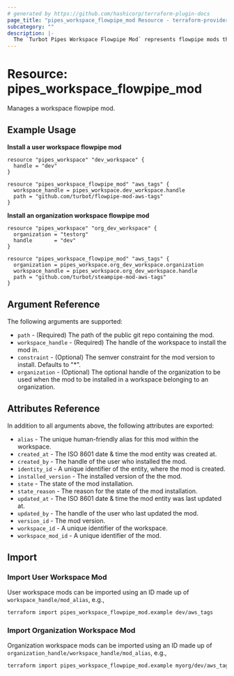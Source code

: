 ```yaml
---
# generated by https://github.com/hashicorp/terraform-plugin-docs
page_title: "pipes_workspace_flowpipe_mod Resource - terraform-provider-pipes"
subcategory: ""
description: |-
  The `Turbot Pipes Workspace Flowpipe Mod` represents flowpipe mods that are currently installed in your workspace.
---
```


# Resource: pipes_workspace_flowpipe_mod

Manages a workspace flowpipe mod.

## Example Usage

**Install a user workspace flowpipe mod**

```hcl
resource "pipes_workspace" "dev_workspace" {
  handle = "dev"
}

resource "pipes_workspace_flowpipe_mod" "aws_tags" {
  workspace_handle = pipes_workspace.dev_workspace.handle
  path = "github.com/turbot/flowpipe-mod-aws-tags"
}
```

**Install an organization workspace flowpipe mod**

```hcl
resource "pipes_workspace" "org_dev_workspace" {
  organization = "testorg"
  handle       = "dev"
}

resource "pipes_workspace_flowpipe_mod" "aws_tags" {
  organization = pipes_workspace.org_dev_workspace.organization
  workspace_handle = pipes_workspace.org_dev_workspace.handle
  path = "github.com/turbot/steampipe-mod-aws-tags"
}
```

## Argument Reference

The following arguments are supported:

- `path` - (Required) The path of the public git repo containing the mod.
- `workspace_handle` - (Required) The handle of the workspace to install the mod in.
- `constraint` - (Optional) The semver constraint for the mod version to install. Defaults to "*".
- `organization` - (Optional) The optional handle of the organization to be used when the mod to be installed in a workspace belonging to an organization.

## Attributes Reference

In addition to all arguments above, the following attributes are exported:

- `alias` - The unique human-friendly alias for this mod within the workspace.
- `created_at` - The ISO 8601 date & time the mod entity was created at.
- `created_by` - The handle of the user who installed the mod.
- `identity_id` - A unique identifier of the entity, where the mod is created.
- `installed_version` - The installed version of the the mod.
- `state` - The state of the mod installation.
- `state_reason` - The reason for the state of the mod installation.
- `updated_at` - The ISO 8601 date & time the mod entity was last updated at.
- `updated_by` - The handle of the user who last updated the mod.
- `version_id` - The mod version.
- `workspace_id` - A unique identifier of the workspace.
- `workspace_mod_id` - A unique identifier of the mod.

## Import

### Import User Workspace Mod

User workspace mods can be imported using an ID made up of `workspace_handle/mod_alias`, e.g.,

```sh
terraform import pipes_workspace_flowpipe_mod.example dev/aws_tags
```

### Import Organization Workspace Mod

Organization workspace mods can be imported using an ID made up of `organization_handle/workspace_handle/mod_alias`, e.g.,

```sh
terraform import pipes_workspace_flowpipe_mod.example myorg/dev/aws_tags
```
